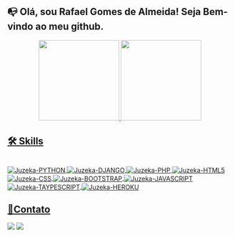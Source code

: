 ## 📭 Olá, sou Rafael Gomes de Almeida! Seja Bem-vindo ao meu github.

<div align="center">
  <a href="https://github.com/Juzeka">
  <img height="180em" src="https://github-readme-stats.vercel.app/api?username=Juzeka&show_icons=true&theme=dark&include_all_commits=true&count_private=true"/>
  <img height="180em" src="https://github-readme-stats.vercel.app/api/top-langs/?username=Juzeka&layout=compact&langs_count=7&theme=dark"/>
</div>

## 🛠 Skills

<div style="display: inline_block"><br>
  <img align="center" alt="Juzeka-PYTHON" src="https://img.shields.io/badge/Python-14354C?style=for-the-badge&logo=python&logoColor=white">
  <img align="center" alt="Juzeka-DJANGO" src="https://img.shields.io/badge/Django-092E20?style=for-the-badge&logo=django&logoColor=white">
  <img align="center" alt="Juzeka-PHP" src="https://img.shields.io/badge/PHP-777BB4?style=for-the-badge&logo=php&logoColor=white">
  <img align="center" alt="Juzeka-HTML5" src="https://img.shields.io/badge/HTML5-E34F26?style=for-the-badge&logo=html5&logoColor=white">
  <img align="center" alt="Juzeka-CSS" src="https://img.shields.io/badge/CSS3-1572B6?style=for-the-badge&logo=css3&logoColor=white">
  <img align="center" alt="Juzeka-BOOTSTRAP" src="https://img.shields.io/badge/Bootstrap-563D7C?style=for-the-badge&logo=bootstrap&logoColor=white">
  <img align="center" alt="Juzeka-JAVASCRIPT" src="https://img.shields.io/badge/JavaScript-323330?style=for-the-badge&logo=javascript&logoColor=F7DF1E">
  <img align="center" alt="Juzeka-TAYPESCRIPT" src="https://img.shields.io/badge/TypeScript-007ACC?style=for-the-badge&logo=typescript&logoColor=white">
  <img align="center" alt="Juzeka-HEROKU" src="https://img.shields.io/badge/Heroku-430098?style=for-the-badge&logo=heroku&logoColor=white">
  
</div>

 ##
  
 ## 📢Contato
 
<div>
<a href="https://www.linkedin.com/in/rafaelgomesdealmeida/" target="_blank"><img src="https://img.shields.io/badge/-LinkedIn-%230077B5?style=for-the-badge&logo=linkedin&logoColor=white" target="_blank"></a> 
  <a href="https://instagram.com/gomes_raff" target="_blank"><img src="https://img.shields.io/badge/-Instagram-%23E4405F?style=for-the-badge&logo=instagram&logoColor=white" target="_blank"></a>
</div>
